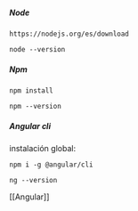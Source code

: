 ##### Node

```
https://nodejs.org/es/download
```

```
node --version
```

##### Npm

```
npm install
```

```
npm --version
```

##### Angular cli

instalación global: 

```
npm i -g @angular/cli
```

```
ng --version
```






































































































[[Angular]]






